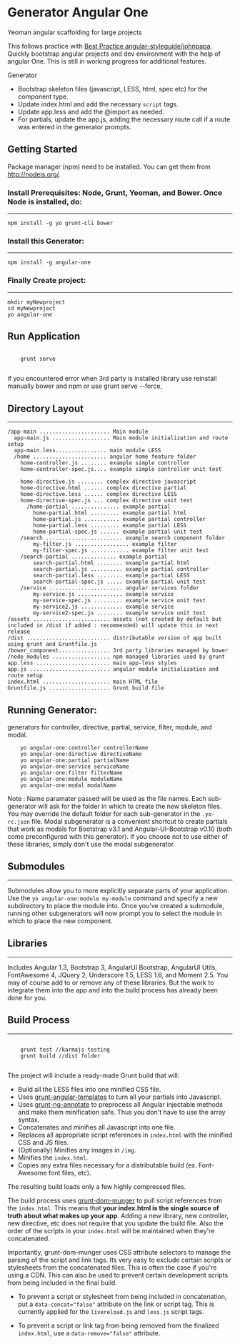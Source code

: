 
# Generator Angular One

Yeoman angular scaffolding for large projects


This follows practice with [Best Practice angular-styleguide/johnpapa](https://github.com/johnpapa/angular-styleguide).
Quickly bootstrap angular projects and dev environment with the help of angular One. This is still in working progress for additional features.

Generator 
- Bootstrap skeleton files (javascript, LESS, html, spec etc) for the component type.
- Update index.html and add the necessary `script` tags.
- Update app.less and add the @import as needed.
- For partials, update the app.js, adding the necessary route call if a route was entered in the generator prompts.

## Getting Started

Package manager (npm) need to be installed. You can get them from http://nodejs.org/.

### Install Prerequisites: Node, Grunt, Yeoman, and Bower.  Once Node is installed, do:
------------------------------------------------------------------------------------

    npm install -g yo grunt-cli bower

### Install this Generator:
------------------------------------------------------------------------------------
    npm install -g angular-one

### Finally Create project:
------------------------------------------------------------------------------------
    mkdir myNewproject
    cd myNewproject
    yo angular-one

## Run Application 
```

    grunt serve 
    
```
if you encountered error when 3rd party is installed library use reinstall manually bower and npm or use grunt serve --force, 

## Directory Layout
-----------------------------------------------------------------------------------
    /app-main ...................... Main module
      app-main.js .................. Main module initialization and route setup
      app-main.less................ main module LESS
      /home ....................... angular home feature folder
        home-controller.js ........ example simple controller
        home-controller-spec.js.... example simple controller unit test
        
        home-directive.js ........ complex directive javascript
        home-directive.html ...... complex directive partial
        home-directive.less ...... complex directive LESS
        home-directive-spec.js ... complex directive unit test
          /home-partial ............... example partial
            home-partial.html ......... example partial html
            home-partial.js ........... example partial controller
            home-partial.less ......... example partial LESS
            home-partial-spec.js ...... example partial unit test
    	/search ........................ example search component folder
      		my-filter.js ................. example filter
      		my-filter-spec.js ............ example filter unit test
      	/search-partial .............. example partial
        	search-partial.html ........ example partial html
        	search-partial.js .......... example partial controller
        	search-partial.less ........ example partial LESS
        	search-partial-spec.js ..... example partial unit test
    	/service ....................... angular services folder
        	my-service.js .............. example service
        	my-service-spec.js ......... example service unit test
        	my-service2.js ............. example service
        	my-service2-spec.js ........ example service unit test
    /assets ........................ assets (not created by default but included in /dist if added : recommended) will update this in next release
    /dist .......................... distributable version of app built using grunt and Gruntfile.js
    /bower_component................ 3rd party libraries managed by bower
    /node_modules .................. npm managed libraries used by grunt
    app.less ....................... main app-less styles
    app.js ......................... angular module initialization and route setup
    index.html ..................... main HTML file
    Gruntfile.js ................... Grunt build file


## Running Generator:

generators for controller, directive, partial, service, filter, module, and modal.

```
	yo angular-one:controller controllerName
	yo angular-one:directive directiveName
	yo angular-one:partial partialName
	yo angular-one:service serviceName
	yo angular-one:filter filterName
	yo angular-one:module moduleName
	yo angular-one:modal modalName

```
Note : 
	Name paramater passed will be used as the file names.  Each sub-generator will ask for the folder in which to create the new skeleton files.  You may override the default folder for each sub-generator in the `.yo-rc.json` file.
	Modal subgenerator is a convenient shortcut to create partials that work as modals for Bootstrap v3.1 and Angular-UI-Bootstrap v0.10 (both come preconfigured with this generator).  If you choose not to use either of these libraries, simply don't use the modal subgenerator.

## Submodules
-------------

Submodules allow you to more explicitly separate parts of your application.  Use the `yo angular-one:module my-module` command and specify a new subdirectory to place the module into.  Once you've created a submodule, running other subgenerators will now prompt you to select the module in which to place the new component.

## Libraries 
-------------

Includes Angular 1.3, Bootstrap 3, AngularUI Bootstrap, AngularUI Utils, FontAwesome 4, JQuery 2, Underscore 1.5, LESS 1.6, and Moment 2.5.  You may of course add to or remove any of these libraries.  But the work to integrate them into the app and into the build process has already been done for you.

## Build Process
-------------
```

    grunt test //karmajs testing
    grunt build //dist folder
    
```
The project will include a ready-made Grunt build that will:

* Build all the LESS files into one minified CSS file.
* Uses [grunt-angular-templates](https://github.com/ericclemmons/grunt-angular-templates) to turn all your partials into Javascript.
* Uses [grunt-ng-annotate](https://github.com/olov/ng-annotate) to preprocess all Angular injectable methods and make them minification safe.  Thus you don't have to use the array syntax.
* Concatenates and minifies all Javascript into one file.
* Replaces all appropriate script references in `index.html` with the minified CSS and JS files.
* (Optionally) Minifies any images in `/img`.
* Minifies the `index.html`.
* Copies any extra files necessary for a distributable build (ex.  Font-Awesome font files, etc).

The resulting build loads only a few highly compressed files.

The build process uses [grunt-dom-munger](https://github.com/cgross/grunt-dom-munger) to pull script references from the `index.html`.  This means that **your index.html is the single source of truth about what makes up your app**.  Adding a new library, new controller, new directive, etc does not require that you update the build file.  Also the order of the scripts in your `index.html` will be maintained when they're concatenated.

Importantly, grunt-dom-munger uses CSS attribute selectors to manage the parsing of the script and link tags.  Its very easy to exclude certain scripts or stylesheets from the concatenated files. This is often the case if you're using a CDN. This can also be used to prevent certain development scripts from being included in the final build.

* To prevent a script or stylesheet from being included in concatenation, put a `data-concat="false"` attribute on the link or script tag.  This is currently applied for the `livereload.js` and `less.js` script tags.

* To prevent a script or link tag from being removed from the finalized `index.html`, use a `data-remove="false"` attribute.
